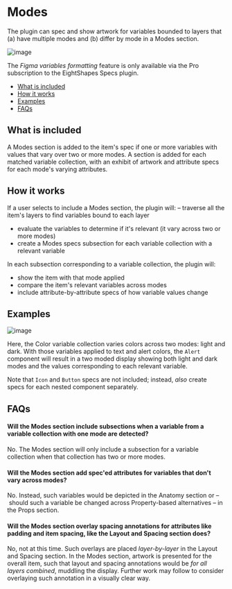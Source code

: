 # Modes

The plugin can spec and show artwork for variables bounded to layers that (a) have multiple modes and (b) differ by mode in a Modes section.

![image](https://github.com/EightShapes/specs-plugin/assets/1165904/0c7e6e23-14f7-44c9-80b7-3ec4d2bb6083)

The *Figma variables formatting* feature is only available via the Pro subscription to the EightShapes Specs plugin.

* [What is included](#whatisincluded)
* [How it works](#howitworks)
* [Examples](#examples)
* [FAQs](#faqs)

## What is included <a id="whatisincluded"></a>

A Modes section is added to the item's spec if one or more variables with values that vary over two or more modes. A section is added for each matched variable collection, with an exhibit of artwork and attribute specs for each mode's varying attributes.

## How it works <a id="howitworks"></a>

If a user selects to include a Modes section, the plugin will:
– traverse all the item's layers to find variables bound to each layer
- evaluate the variables to determine if it's relevant (it vary across two or more modes)
- create a Modes specs subsection for each variable collection with a relevant variable

In each subsection corresponding to a variable collection, the plugin will:
- show the item with that mode applied
- compare the item's relevant variables across modes
- include attribute-by-attribute specs of how variable values change

## Examples <a id="examples"></a>

![image](https://github.com/EightShapes/specs-plugin/assets/1165904/e6aae829-98eb-434f-892a-5084142c2a90)

Here, the Color variable collection varies colors across two modes: light and dark. With those variables applied to text and alert colors, the `Alert` component will result in a two moded display showing both light and dark modes and the values corresponding to each relevant variable.

Note that `Icon` and `Button` specs are not included; instead, _also_ create specs for each nested component separately.

## FAQs <a id="faqs"></a>

#### Will the Modes section include subsections when a variable from a variable collection with one mode are detected?

No. The Modes section will only include a subsection for a variable collection when that collection has two or more modes.

#### Will the Modes section add spec'ed attributes for variables that don't vary across modes?

No. Instead, such variables would be depicted in the Anatomy section or – should such a variable be changed across Property-based alternatives – in the Props section.

#### Will the Modes section overlay spacing annotations for attributes like padding and item spacing, like the Layout and Spacing section does?

No, not at this time. Such overlays are placed _layer-by-layer_ in the Layout and Spacing section. In the Modes section, artwork is presented for the overall item, such that layout and spacing annotations would be _for all layers combined_, muddling the display. Further work may follow to consider overlaying such annotation in a visually clear way.
